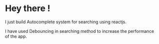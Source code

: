 # Hey there !

I just build Autocomplete system for searching using reactjs.

I have used Debouncing in searching method to 
increase the performance of the app.